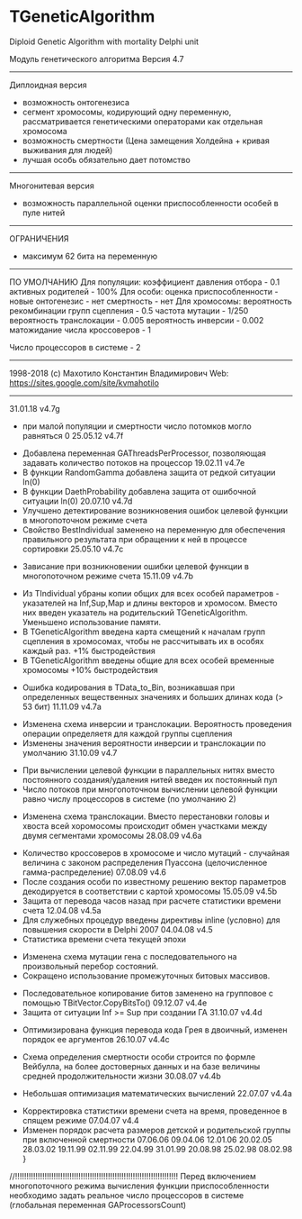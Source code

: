 # TGeneticAlgorithm
Diploid Genetic Algorithm with mortality Delphi unit

Модуль генетического алгоритма 
Версия 4.7 

************************************
 Диплоидная версия 
 - возможность онтогенезиса 
 - сегмент хромосомы, кодирующий одну переменную, рассматривается генетическими операторами как отдельная хромосома 
 - возможность смертности (Цена замещения Холдейна + кривая выживания для людей) 
 - лучшая особь обязательно дает потомство 
************************************
 Многонитевая версия 
 - возможность параллельной оценки приспособленности особей в пуле нитей 
************************************
 ОГРАНИЧЕНИЯ 
 - максимум 62 бита на переменную 
************************************
 ПО УМОЛЧАНИЮ 
 Для популяции: 
 коэффициент давления отбора - 0.1 
 активных родителей - 100% 
 Для особи: 
 оценка приспособленности - новые 
 онтогенезис - нет 
 смертность - нет 
 Для хромосомы: 
 вероятность рекомбинации 
 групп сцепления - 0.5 
 частота мутации - 1/250 
 вероятность транслокации - 0.005 
 вероятность инверсии - 0.002 
 матожидание числа кроссоверов - 1 
 
 Число процессоров в системе - 2 
************************************
1998-2018 (c) Махотило Константин Владимирович
Web: https://sites.google.com/site/kvmahotilo

************************************
31.01.18  v4.7g
 - при малой популяции и смертности число потомков могло равняться 0
25.05.12  v4.7f
 * Добавлена переменная GAThreadsPerProcessor, позволяющая задавать
  количество потоков на процессор
19.02.11  v4.7e
 * В функции RandomGamma добавлена защита от редкой ситуации ln(0)
 * В функции DaethProbability добавлена защита от ошибочной ситуации ln(0)
20.07.10  v4.7d
 * Улучшено детектирование возникновения ошибок целевой функции
   в многопоточном режиме счета
 * Свойство BestIndividual заменено на переменную для обеспечения
   правильного результата при обращении к ней в процессе сортировки
25.05.10  v4.7с
 - Зависание при возникновении ошибки целевой функции в многопоточном
   режиме счета
15.11.09  v4.7b
 * Из TIndividual убраны копии общих для всех особей параметров -
   указателей на Inf,Sup,Map и длины векторов и хромосом.
   Вместо них введен указатель на родительский TGeneticAlgorithm.
   Уменьшено использование памяти.
 * В TGeneticAlgorithm введена карта смещений к началам групп сцепления
   в хромосомах, чтобы не рассчитывать их в особях каждый раз.
   +1% быстродействия
 * В TGeneticAlgorithm введены общие для всех особей временные хромосомы
   +10% быстродействия
 - Ошибка кодирования в TData_to_Bin, возникавшая при определенных
   вещественных значениях и больших длинах кода (> 53 бит)
11.11.09  v4.7а
 * Изменена схема инверсии и транслокации. Вероятность проведения
   операции определяетя для каждой группы сцепления
 * Изменены значения вероятности инверсии и транслокации по умолчанию
31.10.09  v4.7
 + При вычислении целевой функции в параллельных нитях вместо постоянного
   создания/удаления нитей введен их постоянный пул
 + Число потоков при многопоточном вычислении целевой функции равно числу
   процессоров в системе (по умолчанию 2)
 * Изменена схема транслокации. Вместо перестановки головы и  хвоста всей
   хоромосомы происходит обмен участками между двумя сегментами хромосомы
28.08.09  v4.6a
 + Количество кроссоверов в хромосоме и число мутаций - случайная величина
   с законом распределения Пуассона (целочисленное гамма-распределение)
07.08.09  v4.6
 + После создания особи по известному решению вектор параметров декодируется
   в соответствии с картой хромосомы
15.05.09  v4.5b
 + Защита от перевода часов назад при расчете статистики времени счета
12.04.08  v4.5a
 + Для служебных процедур введены директивы inline (условно) для повышения
   скорости в Delphi 2007
04.04.08  v4.5
 + Статистика времени счета текущей эпохи
 * Изменена схема мутации гена с последовательного на произвольный перебор
   состояний.
 * Сокращено использование промежуточных битовых массивов.
 + Последовательное копирование битов заменено на групповое с помощью
   TBitVector.CopyBitsTo()
09.12.07  v4.4e
 + Защита от ситуации Inf >= Sup при создании ГА
31.10.07  v4.4d
 * Оптимизирована функция перевода кода Грея в двоичный, изменен порядок
   ее аргументов
26.10.07  v4.4c
 + Схема определения смертности особи строится по формле Вейбулла, на более
   достоверных данных и на базе величины средней продолжительности жизни
30.08.07  v4.4b
 * Небольшая оптимизация математических вычислений
22.07.07  v4.4a
 + Корректировка статистики времени счета на время, проведенное в спящем режиме
07.04.07  v4.4
 + Изменен порядок расчета размеров детской и родительской группы при
   включенной смертности
07.06.06
09.04.06
12.01.06
20.02.05
28.03.02
19.11.99
02.11.99
22.04.99
31.01.99
20.08.98
25.02.98
08.02.98
}

//!!!!!!!!!!!!!!!!!!!!!!!!!!!!!!!!!!!!!!!!!!!!!!!!!!!!!!!!!!!!!!!!!!!!!!!!
Перед включением многопоточного режима вычисления функции приспособленности необходимо задать реальное число процессоров в системе (глобальная переменная GAProcessorsCount)
